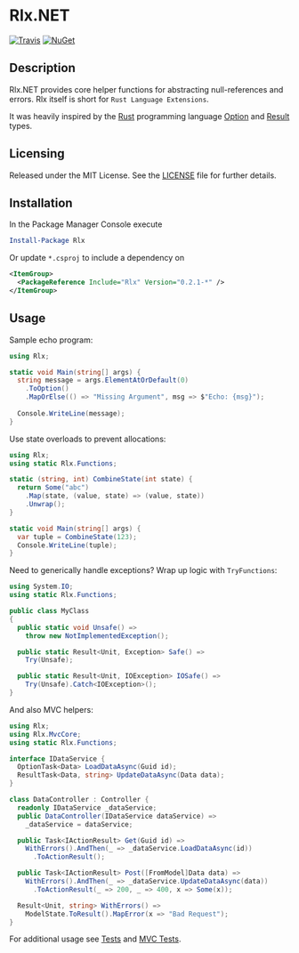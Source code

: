 # Rlx.NET
[![Travis](https://img.shields.io/travis/joncloud/rlx-net.svg)](https://travis-ci.org/joncloud/rlx-net/)
[![NuGet](https://img.shields.io/nuget/v/Rlx.svg)](https://www.nuget.org/packages/Rlx/)

## Description
Rlx.NET provides core helper functions for abstracting null-references and errors. Rlx itself is short for `Rust Language Extensions`.

It was heavily inspired by the [Rust] programming language [Option] and [Result] types. 

## Licensing
Released under the MIT License.  See the [LICENSE][] file for further details.

[license]: LICENSE.md

## Installation
In the Package Manager Console execute

```powershell
Install-Package Rlx
```

Or update `*.csproj` to include a dependency on

```xml
<ItemGroup>
  <PackageReference Include="Rlx" Version="0.2.1-*" />
</ItemGroup>
```

## Usage
Sample echo program:
```csharp
using Rlx;

static void Main(string[] args) {
  string message = args.ElementAtOrDefault(0)
    .ToOption()
    .MapOrElse(() => "Missing Argument", msg => $"Echo: {msg}");
  
  Console.WriteLine(message);
}
```

Use state overloads to prevent allocations:
```csharp
using Rlx;
using static Rlx.Functions;

static (string, int) CombineState(int state) {
  return Some("abc")
    .Map(state, (value, state) => (value, state))
	.Unwrap();
}

static void Main(string[] args) {
  var tuple = CombineState(123);
  Console.WriteLine(tuple);
}
```

Need to generically handle exceptions? Wrap up logic with `TryFunctions`:
```csharp
using System.IO;
using static Rlx.Functions;

public class MyClass
{
  public static void Unsafe() =>
    throw new NotImplementedException();

  public static Result<Unit, Exception> Safe() =>
    Try(Unsafe);

  public static Result<Unit, IOException> IOSafe() =>
    Try(Unsafe).Catch<IOException>();
}
```

And also MVC helpers:
```csharp
using Rlx;
using Rlx.MvcCore;
using static Rlx.Functions;

interface IDataService {
  OptionTask<Data> LoadDataAsync(Guid id);
  ResultTask<Data, string> UpdateDataAsync(Data data);
}

class DataController : Controller {
  readonly IDataService _dataService;
  public DataController(IDataService dataService) =>
    _dataService = dataService;

  public Task<IActionResult> Get(Guid id) =>
    WithErrors().AndThen(_ => _dataService.LoadDataAsync(id))
      .ToActionResult();

  public Task<IActionResult> Post([FromModel]Data data) =>
    WithErrors().AndThen(_ => _dataService.UpdateDataAsync(data))
      .ToActionResult(_ => 200, _ => 400, x => Some(x));

  Result<Unit, string> WithErrors() =>
    ModelState.ToResult().MapError(x => "Bad Request");
}
```

For additional usage see [Tests][] and [MVC Tests][].

[Tests]: tests/Rlx.Tests
[MVC Tests]: tests/Rlx.MvcCore/Tests
[Rust]: https://www.rust-lang.org/
[Option]: https://doc.rust-lang.org/std/option/
[Result]: https://doc.rust-lang.org/std/result/index.html